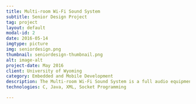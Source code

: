 ```yaml
---
title: Multi-room Wi-Fi Sound System
subtitle: Senior Design Project
tag: project
layout: default
modal-id: 2
date: 2016-05-14
imgtype: picture
img: seniordesign.png
thumbnail: seniordesign-thumbnail.png
alt: image-alt
project-date: May 2016
client: University of Wyoming
category: Embedded and Mobile Development
description: The Multi-room Wi-Fi Sound System is a full audio equipment system that transmits audio over a Wi-Fi LAN connection from a mobile device running Android to a set of speakers. The idea was to eliminate the need for wiring up separate sound systems in different rooms of a house. The mobile device used for the project was a LG tablet running Android Jellybean. The speaker set controller (which was hardwired to the speakers) was a TI CC3200 Launchpad XL with a TI CC3200 Audio Booster Pack. The mobile device was developed using Android Studio and the speaker set controller was programmed using Code Composer Studio.
technologies: C, Java, XML, Socket Programming

---
```

